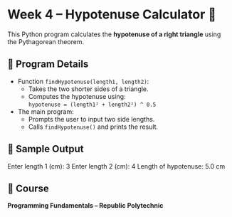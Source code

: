 # Week 4 – Hypotenuse Calculator 📐

This Python program calculates the **hypotenuse of a right triangle** using the Pythagorean theorem.

## 📌 Program Details

- Function `findHypotenuse(length1, length2)`:
  - Takes the two shorter sides of a triangle.
  - Computes the hypotenuse using:  
    `hypotenuse = (length1² + length2²) ^ 0.5`
- The main program:
  - Prompts the user to input two side lengths.
  - Calls `findHypotenuse()` and prints the result.

## 🧪 Sample Output
Enter length 1 (cm): 3
Enter length 2 (cm): 4
Length of hypotenuse: 5.0 cm


## 🏫 Course

**Programming Fundamentals – Republic Polytechnic**


